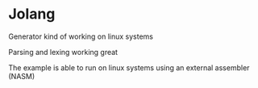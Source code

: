 # Jolang
Generator kind of working on linux systems

Parsing and lexing working great

The example is able to run on linux systems using an external assembler (NASM)
